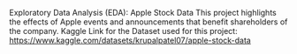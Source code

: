 Exploratory Data Analysis (EDA): Apple Stock Data
This project highlights the effects of Apple events and announcements that benefit shareholders of the company.
Kaggle Link for the Dataset used for this project: https://www.kaggle.com/datasets/krupalpatel07/apple-stock-data

